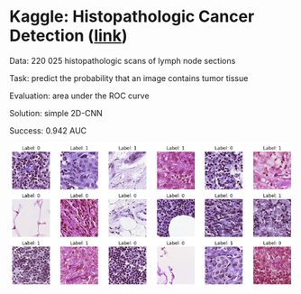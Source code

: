 # Kaggle: Histopathologic Cancer Detection ([link](https://www.kaggle.com/c/histopathologic-cancer-detection/overview))

Data: 220 025 histopathologic scans of lymph node sections

Task: predict the probability that an image contains tumor tissue 

Evaluation: area under the ROC curve

Solution: simple 2D-CNN

Success: 0.942 AUC

![](images.png)

